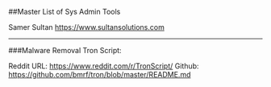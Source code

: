 ##Master List of Sys Admin Tools 


Samer Sultan
https://www.sultansolutions.com


----
###Malware Removal
Tron Script:

Reddit URL: https://www.reddit.com/r/TronScript/
Github: https://github.com/bmrf/tron/blob/master/README.md
